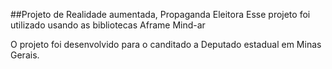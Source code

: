 
##Projeto de Realidade aumentada, Propaganda Eleitora
Esse projeto foi utilizado usando as bibliotecas Aframe Mind-ar

O projeto foi desenvolvido para o canditado a Deputado estadual em Minas Gerais.
